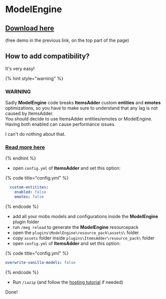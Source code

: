 # ModelEngine

## [Download here](https://www.spigotmc.org/resources/conxeptworks-model-engine%E2%80%94ultimate-entity-model-manager-1-14-1-17-1.79477/)

(free demo in the previous link, on the top part of the page)

## How to add compatibility?

It's very easy!

{% hint style="warning" %}
### WARNING

Sadly **ModelEngine** code breaks **ItemsAdder** custom **entities** and **emotes** optimizations, so you have to make sure to understand that any lag is not caused by ItemsAdder.\
You should decide to use ItemsAdder entities/emotes or ModelEngine. Having both enabled can cause performance issues.&#x20;

I can't do nothing about that.

### [Read more here](compatibility-issue.md)
{% endhint %}

* open `config.yml` of **ItemsAdder** and set this option:

{% code title="config.yml" %}
```yaml
  custom-entitites:
    enabled: false
    emotes: false
```
{% endcode %}

* add all your mobs models and configurations inside the **ModelEngine** plugin folder
* run `/meg reload` to generate the **ModelEngine** resourcepack
* open the `plugins\ModelEngine\resource_pack\assets\` folder
* copy `assets` folder inside `plugins\ItemsAdder\resource_pack\` folder
* open `config.yml` of **ItemsAdder** and set this option:

{% code title="config.yml" %}
```yaml
overwrite-vanilla-models: false
```
{% endcode %}

* Run `/iazip` (and follow the [hosting tutorial](../../../plugin-usage/resourcepack-hosting/) if needed)

Done!
